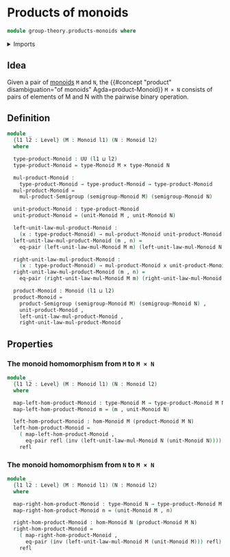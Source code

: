 # Products of monoids

```agda
module group-theory.products-monoids where
```

<details><summary>Imports</summary>

```agda
open import foundation.cartesian-product-types
open import foundation.dependent-pair-types
open import foundation.equality-cartesian-product-types
open import foundation.identity-types
open import foundation.sets
open import foundation.universe-levels

open import group-theory.homomorphisms-monoids
open import group-theory.isomorphisms-monoids
open import group-theory.monoids
open import group-theory.products-semigroups
```

</details>

## Idea

Given a pair of [monoids](group-theory.monoids.md) `M` and `N`, the
{{#concept "product" disambiguation="of monoids" Agda=product-Monoid}} `M × N`
consists of pairs of elements of M and N with the pairwise binary operation.

## Definition

```agda
module _
  {l1 l2 : Level} (M : Monoid l1) (N : Monoid l2)
  where

  type-product-Monoid : UU (l1 ⊔ l2)
  type-product-Monoid = type-Monoid M × type-Monoid N

  mul-product-Monoid :
    type-product-Monoid → type-product-Monoid → type-product-Monoid
  mul-product-Monoid =
    mul-product-Semigroup (semigroup-Monoid M) (semigroup-Monoid N)

  unit-product-Monoid : type-product-Monoid
  unit-product-Monoid = (unit-Monoid M , unit-Monoid N)

  left-unit-law-mul-product-Monoid :
    (x : type-product-Monoid) → mul-product-Monoid unit-product-Monoid x ＝ x
  left-unit-law-mul-product-Monoid (m , n) =
    eq-pair (left-unit-law-mul-Monoid M m) (left-unit-law-mul-Monoid N n)

  right-unit-law-mul-product-Monoid :
    (x : type-product-Monoid) → mul-product-Monoid x unit-product-Monoid ＝ x
  right-unit-law-mul-product-Monoid (m , n) =
    eq-pair (right-unit-law-mul-Monoid M m) (right-unit-law-mul-Monoid N n)

  product-Monoid : Monoid (l1 ⊔ l2)
  product-Monoid =
    product-Semigroup (semigroup-Monoid M) (semigroup-Monoid N) ,
    unit-product-Monoid ,
    left-unit-law-mul-product-Monoid ,
    right-unit-law-mul-product-Monoid
```

## Properties

### The monoid homomorphism from `M` to `M × N`

```agda
module _
  {l1 l2 : Level} (M : Monoid l1) (N : Monoid l2)
  where

  map-left-hom-product-Monoid : type-Monoid M → type-product-Monoid M N
  map-left-hom-product-Monoid m = (m , unit-Monoid N)

  left-hom-product-Monoid : hom-Monoid M (product-Monoid M N)
  left-hom-product-Monoid =
    ( map-left-hom-product-Monoid ,
      eq-pair refl (inv (left-unit-law-mul-Monoid N (unit-Monoid N)))) ,
    refl
```

### The monoid homomorphism from `N` to `M × N`

```agda
module _
  {l1 l2 : Level} (M : Monoid l1) (N : Monoid l2)
  where

  map-right-hom-product-Monoid : type-Monoid N → type-product-Monoid M N
  map-right-hom-product-Monoid n = (unit-Monoid M , n)

  right-hom-product-Monoid : hom-Monoid N (product-Monoid M N)
  right-hom-product-Monoid =
    ( map-right-hom-product-Monoid ,
      eq-pair (inv (left-unit-law-mul-Monoid M (unit-Monoid M))) refl) ,
    refl
```
